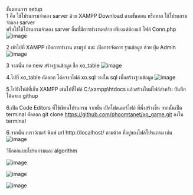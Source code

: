 
ขั้นตอนการ setup  
1 คือ ใช้โปรแกรมจำลอง sarver ด้วย XAMPP 
Download ตามขั้นตอน หรือหาก ใช้โปรแกรมจำลอง sarver  
หรือใช้ใช้โปรแกรมจำลอง sarver อื่นที่มีการทำงานคล้าย เพียงแต่ต้องแก้ ไฟล์ Conn.php 
 ![image](https://github.com/phoomtanet/xo_game/assets/143348885/3a540a94-2860-453f-87ca-c987a00abead)

2 เข้าไปที่ XAMPP เปิดการทำงาน ตามรูป  และ เปิดการจัดการ ฐานข้อมูล ด้วย ปุ่ม Admin
 ![image](https://github.com/phoomtanet/xo_game/assets/143348885/61ffd064-5cd1-4dfa-b950-823d62347da5)

3 จากนั้น กด new สร้างฐานข้อมูล ชื่อ xo_table 
 ![image](https://github.com/phoomtanet/xo_game/assets/143348885/738c64f6-f70e-4914-a63c-6de082272731)



4.ไปที่  xo_table  คัดลอก โค้ดจากไฟล์ xo.sql  วางใน sql เพื่อสร้างฐานข้อมูล
![image](https://github.com/phoomtanet/xo_game/assets/143348885/ff8cd2a3-2ecf-45a0-9730-4e7f8a9e5a9b)

 


5.ไปยังไฟล์ที่เก็บ XAMPP  เช่นไปที่ไฟล์   C:\xampp\htdocs  แล้วสร้างใหม่ไฟล์สำหรับ บันทึกโค้ดจาก githup 

6.เปิด Code Editors  ที่ใช้เขียนโปรแกรม  จากนั้น เปิดโฟลเดอร์ไฟล์ ที่พึ่งสร้างขึ้น 
จากนั้นเป็ด terminal คัดลอก git clone https://github.com/phoomtanet/xo_game.git
ลงใน terminal
 
6.จากนั้น เบราว์เซอร์ พิมพ์  url  http://localhost/ ตามด้วย ที่อยู่ของไฟล์โปรแกรม เช่น 
![image](https://github.com/phoomtanet/xo_game/assets/143348885/f0593f2c-60fb-4afa-a851-ff186b6970bb)






วิธีออกแบบโปรแกรมและ algorithm 

![image](https://github.com/phoomtanet/xo_game/assets/143348885/001b16e0-f00a-4748-8bc6-8cbd6b5bf253)


![image](https://github.com/phoomtanet/xo_game/assets/143348885/a0c216c6-3159-4774-bacf-76b68d35d368)

![image](https://github.com/phoomtanet/xo_game/assets/143348885/7a6179d9-ca92-454d-b11f-e0bc51c41d4d)


